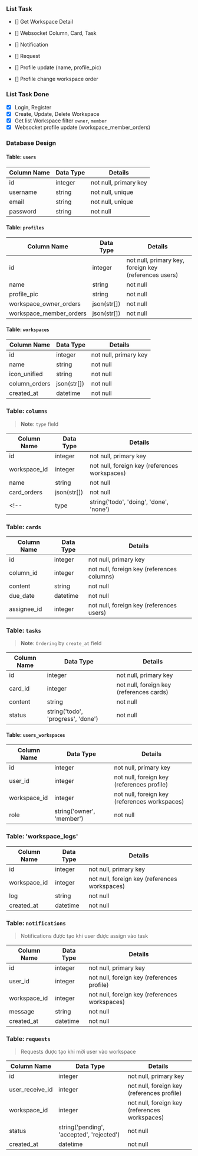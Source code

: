 ### List Task
- [] Get Workspace Detail
- [] Websocket Column, Card, Task

- [] Notification
- [] Request

- [] Profile update (name, profile_pic)
- [] Profile change workspace order 

### List Task Done
- [x] Login, Register
- [x] Create, Update, Delete Workspace
- [x] Get list Workspace filter `owner`, `member`
- [x] Websocket profile update (workspace_member_orders)
 
### Database Design

#### Table: `users`

| Column Name | Data Type | Details |
|-------------|-----------|---------|
| id          | integer   | not null, primary key |
| username    | string    | not null, unique |
| email       | string    | not null, unique |
| password    | string    | not null |

#### Table: `profiles`

| Column Name  | Data Type   | Details |
|--------------|-------------|---------|
| id           | integer     | not null, primary key, foreign key (references users) |
| name         | string    | not null |
| profile_pic  | string      | not null |
| workspace_owner_orders | json(str[]) | not null |
| workspace_member_orders | json(str[]) | not null |

#### Table: `workspaces`

| Column Name | Data Type | Details |
|-------------|-----------|---------|
| id          | integer   | not null, primary key |
| name        | string    | not null |
| icon_unified | string    | not null |
| column_orders | json(str[]) | not null |
| created_at  | datetime  | not null |

### Table: `columns`

> **Note**: `type` field

| Column Name | Data Type | Details |
|-------------|-----------|---------|
| id          | integer   | not null, primary key |
| workspace_id | integer   | not null, foreign key (references workspaces) |
| name        | string    | not null |
| card_orders | json(str[]) | not null |
<!-- | type       | string('todo', 'doing', 'done', 'none') | not null | -->

### Table: `cards`

| Column Name | Data Type | Details |
|-------------|-----------|---------|
| id          | integer   | not null, primary key |
| column_id   | integer   | not null, foreign key (references columns) |
| content     | string    | not null |
| due_date    | datetime  | not null |
| assignee_id | integer   | not null, foreign key (references users) |

### Table: `tasks`

> **Note**: `Ordering` by `create_at` field

| Column Name | Data Type | Details |
|-------------|-----------|---------|
| id          | integer   | not null, primary key |
| card_id     | integer   | not null, foreign key (references cards) |
| content     | string    | not null |
| status      | string('todo', 'progress', 'done') | not null |

#### Table: `users_workspaces`

| Column Name | Data Type | Details |
|-------------|-----------|---------|
| id          | integer   | not null, primary key |
| user_id     | integer   | not null, foreign key (references profile) |
| workspace_id| integer   | not null, foreign key (references workspaces) |
| role        | string('owner', 'member') | not null |

### Table: 'workspace_logs'

| Column Name | Data Type | Details |
|-------------|-----------|---------|
| id          | integer   | not null, primary key |
| workspace_id| integer   | not null, foreign key (references workspaces) |
| log        | string    | not null |
| created_at  | datetime  | not null |

### Table: `notifications`

> Notifications được tạo khi user được assign vào task

| Column Name | Data Type | Details |
|-------------|-----------|---------|
| id          | integer   | not null, primary key |
| user_id     | integer   | not null, foreign key (references profile) | # User nhận notification
| workspace_id| integer   | not null, foreign key (references workspaces) | # Workspace liên quan
| message     | string    | not null | # Tran Dinh Van đã assign bạn vào task
| created_at  | datetime  | not null |

### Table: `requests`

> Requests được tạo khi mời user vào workspace

| Column Name | Data Type | Details |
|-------------|-----------|---------|
| id          | integer   | not null, primary key |
| user_receive_id | integer | not null, foreign key (references profile) | # User nhận request
| workspace_id | integer | not null, foreign key (references workspaces) | # Workspace liên quan 
| status       | string('pending', 'accepted', 'rejected') | not null |
| created_at   | datetime  | not null | 
